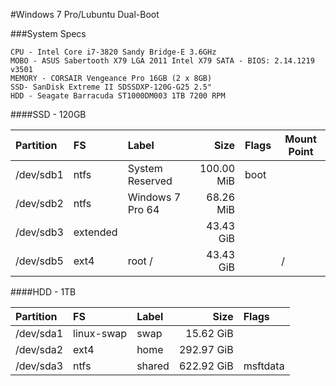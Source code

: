 #Windows 7 Pro/Lubuntu Dual-Boot

###System Specs

    CPU - Intel Core i7-3820 Sandy Bridge-E 3.6GHz
    MOBO - ASUS Sabertooth X79 LGA 2011 Intel X79 SATA - BIOS: 2.14.1219 v3501
    MEMORY - CORSAIR Vengeance Pro 16GB (2 x 8GB)
    SSD- SanDisk Extreme II SDSSDXP-120G-G25 2.5"
    HDD - Seagate Barracuda ST1000DM003 1TB 7200 RPM

####SSD - 120GB


| Partition | FS | Label | Size | Flags | Mount Point |
| :-------- | :--- | :-------------- | ---------: | :--- | --- |
| /dev/sdb1 | ntfs | System Reserved | 100.00 MiB | boot |  |
| /dev/sdb2 | ntfs | Windows 7 Pro 64 | 68.26 MiB |  |  |
| /dev/sdb3 | extended |  | 43.43 GiB |  |  |
| /dev/sdb5 | ext4 | root / | 43.43 GiB |  | / |


####HDD - 1TB

| Partition | FS | Label | Size | Flags |
| :-------- | :--- | :-------------- | ---------: | :--- |
| /dev/sda1 | linux-swap | swap | 15.62 GiB |  |  | 
| /dev/sda2 | ext4 | home | 292.97 GiB |  | /home |
| /dev/sda3 | ntfs | shared | 622.92 GiB | msftdata | /windows |

